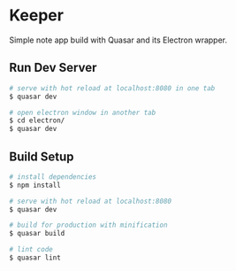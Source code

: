 # Keeper

Simple note app build with Quasar and its Electron wrapper.

## Run Dev Server

```bash
# serve with hot reload at localhost:8080 in one tab
$ quasar dev

# open electron window in another tab
$ cd electron/
$ quasar dev
```

## Build Setup

```bash
# install dependencies
$ npm install

# serve with hot reload at localhost:8080
$ quasar dev

# build for production with minification
$ quasar build

# lint code
$ quasar lint
```
